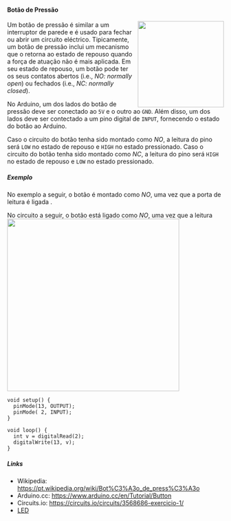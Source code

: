 #### Botão de Pressão

<img src="../imagens/botao-01.jpg" align="right" width="200">

Um botão de pressão é similar a um interruptor de parede e é usado para fechar
ou abrir um circuito eléctrico.
Tipicamente, um  botão de pressão inclui um mecanismo que o retorna ao estado
de repouso quando a força de atuação não é mais aplicada.
Em seu estado de repouso, um botão pode ter os seus contatos abertos (i.e.,
*NO: normally open*) ou fechados (i.e., *NC: normally closed*).

No Arduino, um dos lados do botão de pressão deve ser conectado ao `5V` e o
outro ao `GND`.
Além disso, um dos lados deve ser contectado a um pino digital de `INPUT`,
fornecendo o estado do botão ao Arduino.

Caso o circuito do botão tenha sido montado como *NO*, a leitura do pino será
`LOW` no estado de repouso e `HIGH` no estado pressionado.
Caso o circuito do botão tenha sido montado como *NC*, a leitura do pino será
`HIGH` no estado de repouso e `LOW` no estado pressionado.

##### Exemplo

No exemplo a seguir, o botão é montado como *NO*, uma vez que a porta de
leitura é ligada .


No circuito a seguir, o botão está ligado como *NO*, uma vez que a leitura
<img src="../imagens/botao-02.png" width="400">

```
void setup() {                
  pinMode(13, OUTPUT);     
  pinMode( 2, INPUT);     
}

void loop() {
  int v = digitalRead(2);
  digitalWrite(13, v);
}
```

##### Links

- Wikipedia:   <https://pt.wikipedia.org/wiki/Bot%C3%A3o_de_press%C3%A3o>
- Arduino.cc:  <https://www.arduino.cc/en/Tutorial/Button>
- Circuits.io: <https://circuits.io/circuits/3568686-exercicio-1/>
- [LED](../saida/led.md)
